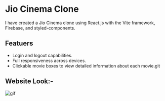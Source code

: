 # Jio Cinema Clone

I have created a Jio Cinema clone using React.js with the Vite framework, Firebase, and styled-components.

## Featuers
- Login and logout capabilities.
- Full responsiveness across devices.
- Clickable movie boxes to view detailed information about each movie.git

## Website Look:- 
![gif](jio.gif)